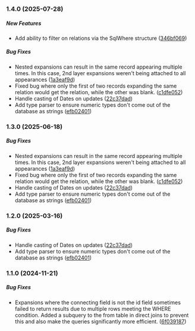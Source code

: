 ### 1.4.0 (2025-07-28)

##### New Features

*  Add ability to filter on relations via the SqlWhere structure ([346bf069](https://github.com/cloudflare-extension/unconventional-pg-queries/commit/346bf069ef34f39dc8212826f199f4af2e9f0b46))

##### Bug Fixes

*  Nested expansions can result in the same record appearing multiple times. In this case, 2nd layer expansions weren't being attached to all appearances ([1a3eaf9d](https://github.com/cloudflare-extension/unconventional-pg-queries/commit/1a3eaf9dccf1bd1e5a3e715f0fd1360cace072aa))
*  Fixed bug where only the first of two records expanding the same relation would get the relation, while the other was blank. ([c1dfe052](https://github.com/cloudflare-extension/unconventional-pg-queries/commit/c1dfe0528e6acb689b7eea2ae3c2aa8102ab9670))
*  Handle casting of Dates on updates ([22c37dad](https://github.com/cloudflare-extension/unconventional-pg-queries/commit/22c37dad2008ee4f44ab50fcdf8248e1df1d40a2))
*  Add type parser to ensure numeric types don't come out of the database as strings ([efb02401](https://github.com/cloudflare-extension/unconventional-pg-queries/commit/efb0240193aeabfd5d8db1c8247e7d23a637c509))

### 1.3.0 (2025-06-18)

##### Bug Fixes

*  Nested expansions can result in the same record appearing multiple times. In this case, 2nd layer expansions weren't being attached to all appearances ([1a3eaf9d](https://github.com/cloudflare-extension/unconventional-pg-queries/commit/1a3eaf9dccf1bd1e5a3e715f0fd1360cace072aa))
*  Fixed bug where only the first of two records expanding the same relation would get the relation, while the other was blank. ([c1dfe052](https://github.com/cloudflare-extension/unconventional-pg-queries/commit/c1dfe0528e6acb689b7eea2ae3c2aa8102ab9670))
*  Handle casting of Dates on updates ([22c37dad](https://github.com/cloudflare-extension/unconventional-pg-queries/commit/22c37dad2008ee4f44ab50fcdf8248e1df1d40a2))
*  Add type parser to ensure numeric types don't come out of the database as strings ([efb02401](https://github.com/cloudflare-extension/unconventional-pg-queries/commit/efb0240193aeabfd5d8db1c8247e7d23a637c509))

### 1.2.0 (2025-03-16)

##### Bug Fixes

*  Handle casting of Dates on updates ([22c37dad](https://github.com/cloudflare-extension/unconventional-pg-queries/commit/22c37dad2008ee4f44ab50fcdf8248e1df1d40a2))
*  Add type parser to ensure numeric types don't come out of the database as strings ([efb02401](https://github.com/cloudflare-extension/unconventional-pg-queries/commit/efb0240193aeabfd5d8db1c8247e7d23a637c509))

### 1.1.0 (2024-11-21)

##### Bug Fixes

*  Expansions where the connecting field is not the id field sometimes failed to return results due to multiple rows meeting the WHERE condition. Added a subquery to the from table in direct joins to prevent this and also make the queries significantly more efficient. ([6f039187](https://github.com/cloudflare-extension/unconventional-pg-queries/commit/6f03918785905e32ccfc9bd5646d4e338ffbbbdc))

